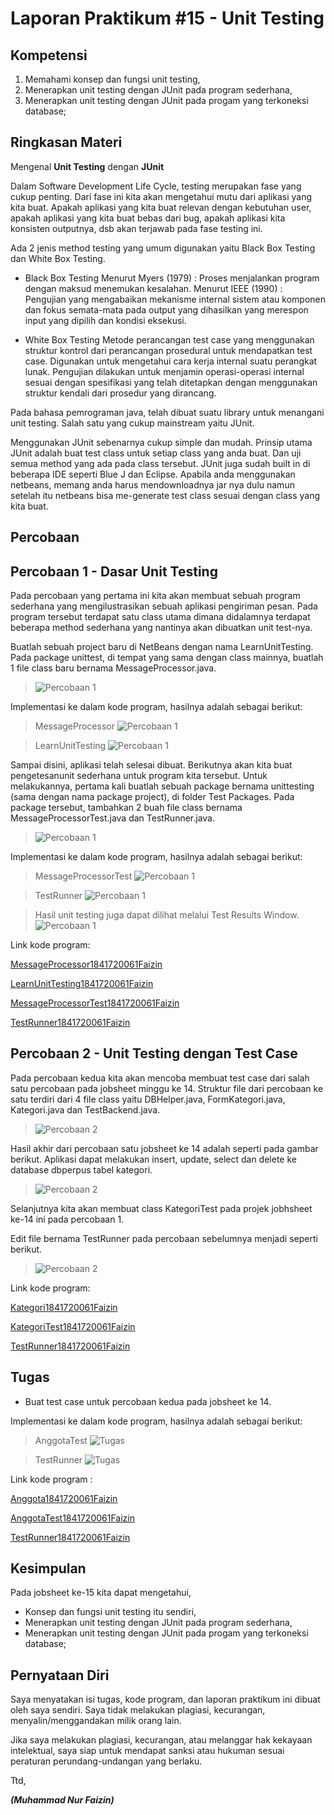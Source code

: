 # Laporan Praktikum #15 - Unit Testing

## Kompetensi

1. Memahami konsep dan fungsi unit testing,
2. Menerapkan unit testing dengan JUnit pada program sederhana,
3. Menerapkan unit testing dengan JUnit pada progam yang terkoneksi database;

## Ringkasan Materi

Mengenal **Unit Testing** dengan **JUnit**

Dalam Software Development Life Cycle, testing merupakan fase yang cukup penting. Dari fase ini kita akan mengetahui mutu dari aplikasi yang kita buat. Apakah aplikasi yang kita buat relevan dengan kebutuhan user, apakah aplikasi yang kita buat bebas dari bug, apakah aplikasi kita konsisten outputnya, dsb akan terjawab pada fase testing ini.

Ada 2 jenis method testing yang umum digunakan yaitu Black Box Testing dan White Box Testing.

- Black Box Testing
Menurut Myers (1979) : Proses menjalankan program dengan maksud menemukan kesalahan. Menurut IEEE (1990) : Pengujian yang mengabaikan mekanisme internal sistem atau komponen dan fokus semata-mata pada output yang dihasilkan yang merespon input yang dipilih dan kondisi eksekusi.

- White Box Testing
Metode perancangan test case yang menggunakan struktur kontrol dari perancangan prosedural untuk mendapatkan test case. Digunakan untuk mengetahui cara kerja internal suatu perangkat lunak. Pengujian dilakukan untuk menjamin operasi-operasi internal sesuai dengan spesifikasi yang telah ditetapkan dengan menggunakan struktur kendali dari prosedur yang dirancang.

Pada bahasa pemrograman java, telah dibuat suatu library untuk menangani unit testing. Salah satu yang cukup mainstream yaitu JUnit.

Menggunakan JUnit sebenarnya cukup simple dan mudah. Prinsip utama JUnit adalah buat test class untuk setiap class yang anda buat. Dan uji semua method yang ada pada class tersebut. JUnit juga sudah built in di beberapa IDE seperti Blue J dan Eclipse. Apabila anda menggunakan netbeans, memang anda harus mendownloadnya  jar nya dulu namun setelah itu netbeans bisa me-generate test class sesuai dengan class yang kita buat.

## Percobaan
## Percobaan 1 - Dasar Unit Testing

Pada percobaan yang pertama ini kita akan membuat sebuah program sederhana yang mengilustrasikan sebuah aplikasi pengiriman pesan. Pada program tersebut terdapat satu class utama dimana didalamnya terdapat beberapa method sederhana yang nantinya akan dibuatkan unit test-nya.

Buatlah sebuah project baru di NetBeans dengan nama LearnUnitTesting. Pada package unittest, di tempat yang sama dengan class mainnya, buatlah 1 file class baru bernama MessageProcessor.java.

> ![Percobaan 1](img/percobaan1_0.PNG)

Implementasi ke dalam kode program, hasilnya adalah sebagai berikut:

> MessageProcessor
> ![Percobaan 1](img/percobaan1_1.png)

> LearnUnitTesting
> ![Percobaan 1](img/percobaan1_2.png)

Sampai disini, aplikasi telah selesai dibuat. Berikutnya akan kita buat pengetesanunit sederhana untuk program kita tersebut. Untuk melakukannya, pertama kali buatlah sebuah package bernama unittesting (sama dengan nama package project), di folder Test Packages. Pada package tersebut, tambahkan 2 buah file class bernama MessageProcessorTest.java dan TestRunner.java.

> ![Percobaan 1](img/percobaan1_3.PNG)

Implementasi ke dalam kode program, hasilnya adalah sebagai berikut:

> MessageProcessorTest
> ![Percobaan 1](img/percobaan1_4.png)

> TestRunner
> ![Percobaan 1](img/percobaan1_5.png)

>  Hasil unit testing juga dapat dilihat melalui Test Results Window.
> ![Percobaan 1](img/percobaan1_6.png)

Link kode program:

[MessageProcessor1841720061Faizin](../../src/15_Unit_Testing/MessageProcessor1841720061Faizin.java)

[LearnUnitTesting1841720061Faizin](../../src/15_Unit_Testing/LearnUnitTesting1841720061Faizin.java)

[MessageProcessorTest1841720061Faizin](../../src/15_Unit_Testing/MessageProcessorTest1841720061Faizin.java)

[TestRunner1841720061Faizin](../../src/15_Unit_Testing/TestRunner1841720061Faizin.java)

## Percobaan 2 - Unit Testing dengan Test Case

Pada percobaan kedua kita akan mencoba membuat test case dari salah satu percobaan pada jobsheet minggu ke 14. Struktur file dari percobaan ke satu terdiri dari 4 file class yaitu DBHelper.java, FormKategori.java, Kategori.java dan TestBackend.java.

> ![Percobaan 2](img/percobaan2_0.PNG)

Hasil akhir dari percobaan satu jobsheet ke 14 adalah seperti pada gambar berikut. Aplikasi dapat melakukan insert, update, select dan delete ke database dbperpus tabel kategori.

> ![Percobaan 2](img/percobaan2_1.png)

Selanjutnya kita akan membuat class KategoriTest pada projek jobhsheet ke-14 ini pada percobaan 1.



Edit file bernama TestRunner pada percobaan sebelumnya menjadi seperti berikut.

> ![Percobaan 2](img/percobaan2_2.png)

Link kode program:

[Kategori1841720061Faizin](../../src/15_Unit_Testing/Kategori1841720061Faizin.java)

[KategoriTest1841720061Faizin](../../src/15_Unit_Testing/FormKategori1841720061Faizin.java)

[TestRunner1841720061Faizin](../../src/15_Unit_Testing/TestRunner1841720061Faizin.java)

## Tugas

- Buat test case untuk percobaan kedua pada jobsheet ke 14.

Implementasi ke dalam kode program, hasilnya adalah sebagai berikut:

> AnggotaTest
> ![Tugas](img/tugas1.png)

> TestRunner
> ![Tugas](img/tugas2.png)

Link kode program :

[Anggota1841720061Faizin](../../src/15_Unit_Testing/Anggota1841720061Faizin.java)

[AnggotaTest1841720061Faizin](../../src/15_Unit_Testing/AnggotaTest1841720061Faizin.java)

[TestRunner1841720061Faizin](../../src/15_Unit_Testing/TestRunner1841720061Faizin.java)

## Kesimpulan

Pada jobsheet ke-15 kita dapat mengetahui,

- Konsep dan fungsi unit testing itu sendiri,
- Menerapkan unit testing dengan JUnit pada program sederhana,
- Menerapkan unit testing dengan JUnit pada progam yang terkoneksi database;

## Pernyataan Diri

Saya menyatakan isi tugas, kode program, dan laporan praktikum ini dibuat oleh saya sendiri. Saya tidak melakukan plagiasi, kecurangan, menyalin/menggandakan milik orang lain.

Jika saya melakukan plagiasi, kecurangan, atau melanggar hak kekayaan intelektual, saya siap untuk mendapat sanksi atau hukuman sesuai peraturan perundang-undangan yang berlaku.

Ttd,

***(Muhammad Nur Faizin)***
